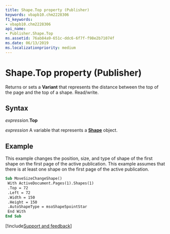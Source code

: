 ```yaml
---
title: Shape.Top property (Publisher)
keywords: vbapb10.chm2228306
f1_keywords:
- vbapb10.chm2228306
api_name:
- Publisher.Shape.Top
ms.assetid: 76ab84a9-651c-ddc6-6f7f-f98e2b71074f
ms.date: 06/13/2019
ms.localizationpriority: medium
---
```



# Shape.Top property (Publisher)

Returns or sets a **Variant** that represents the distance between the top of the page and the top of a shape. Read/write.


## Syntax

_expression_.**Top**

_expression_ A variable that represents a **[Shape](Publisher.Shape.md)** object.


## Example

This example changes the position, size, and type of shape of the first shape on the first page of the active publication. This example assumes that there is at least one shape on the first page of the active publication.

```vb
Sub MoveSizeChangeShape() 
 With ActiveDocument.Pages(1).Shapes(1) 
 .Top = 72 
 .Left = 72 
 .Width = 150 
 .Height = 150 
 .AutoShapeType = msoShape5pointStar 
 End With 
End Sub
```

[!include[Support and feedback](~/includes/feedback-boilerplate.md)]